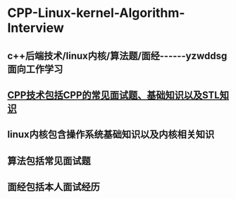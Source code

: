 # CPP-Linux-kernel-Algorithm-Interview
## c++后端技术/linux内核/算法题/面经------yzwddsg面向工作学习

## [CPP技术包括CPP的常见面试题、基础知识以及STL知识](CPP技术/)

## linux内核包含操作系统基础知识以及内核相关知识

## 算法包括常见面试题

## 面经包括本人面试经历

